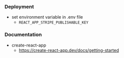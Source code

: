 ### Deployment

- set environment variable in .env file
  - `REACT_APP_STRIPE_PUBLISHABLE_KEY`

### Documentation

- create-react-app
  - https://create-react-app.dev/docs/getting-started
